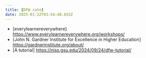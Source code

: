 ```yaml
---
title: [DFW rate] 
date: 2025-01-22T03:54:48.655Z
---
```



- [everylearnereverywhere] https://www.everylearnereverywhere.org/workshops/
- [John N. Gardner Institute for Excellence in Higher Education] https://gardnerinstitute.org/about/
- [A tutorial] https://niss.gsu.edu/2024/09/24/dfw-tutorial/